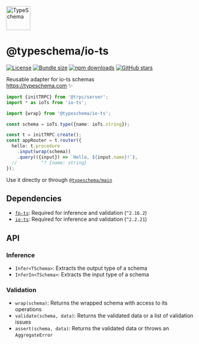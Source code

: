 <!-- This file is generated. Do not modify it manually! -->

<img src="https://typeschema.com/assets/logo.png" width="64px" alt="TypeSchema" />
<h1>@typeschema/io-ts</h1>
<p>
  <a href="https://opensource.org/licenses/MIT" rel="nofollow"><img src="https://img.shields.io/github/license/decs/typeschema" alt="License"></a>
  <a href="https://bundlephobia.com/package/@typeschema/io-ts" rel="nofollow"><img src="https://img.shields.io/bundlephobia/minzip/%40typeschema%2Fio-ts" alt="Bundle size"></a>
  <a href="https://www.npmjs.com/package/@typeschema/io-ts" rel="nofollow"><img src="https://img.shields.io/npm/dw/@typeschema/io-ts.svg" alt="npm downloads"></a>
  <a href="https://github.com/decs/typeschema/stargazers" rel="nofollow"><img src="https://img.shields.io/github/stars/decs/typeschema" alt="GitHub stars"></a>
</p>
<p>
  Reusable adapter for io-ts schemas
  <br />
  <a href="https://typeschema.com">https://typeschema.com</a> ✨
</p>

```ts
import {initTRPC} from '@trpc/server';
import * as ioTs from 'io-ts';

import {wrap} from '@typeschema/io-ts';

const schema = ioTs.type({name: ioTs.string});

const t = initTRPC.create();
const appRouter = t.router({
  hello: t.procedure
    .input(wrap(schema))
    .query(({input}) => `Hello, ${input.name}!`),
  //         ^? {name: string}
});

```

Use it directly or through [`@typeschema/main`](https://github.com/decs/typeschema/tree/main/packages/main)

## Dependencies
- [`fp-ts`](https://www.npmjs.com/package/fp-ts): Required for inference and validation (`^2.16.2`)
- [`io-ts`](https://www.npmjs.com/package/io-ts): Required for inference and validation (`^2.2.21`)

## API

### Inference
- `Infer<TSchema>`: Extracts the output type of a schema
- `InferIn<TSchema>`: Extracts the input type of a schema
### Validation
- `wrap(schema)`: Returns the wrapped schema with access to its operations
- `validate(schema, data)`: Returns the validated data or a list of validation issues
- `assert(schema, data)`: Returns the validated data or throws an `AggregateError`
